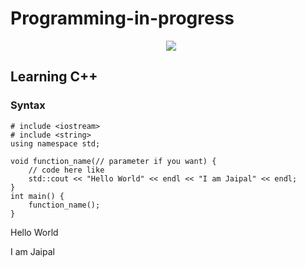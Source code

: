 # Programming-in-progress

<p align="center"> 
 <a href="https://github-readme-stats-eight-theta.vercel.app/api/top-langs/?username=BhJaipal&layout=compact&langs_count=16&theme=dark&background=black"> 
   <img src="https://github-readme-stats-eight-theta.vercel.app/api/top-langs/?username=BhJaipal&layout=compact&langs_count=16&background=black&theme=dark" style="margin-left:10px"/> 
  </a> 
 </p>

## Learning C++

### Syntax
```
# include <iostream>
# include <string>
using namespace std;

void function_name(// parameter if you want) {
    // code here like
    std::cout << "Hello World" << endl << "I am Jaipal" << endl;
}
int main() {
    function_name();
}
```

Hello World

I am Jaipal
